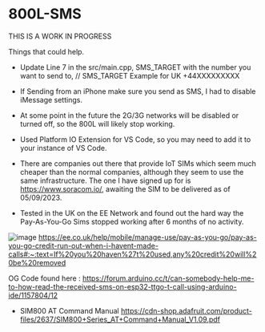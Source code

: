 # 800L-SMS

THIS IS A WORK IN PROGRESS

Things that could help. 

* Update Line 7 in the src/main.cpp, SMS_TARGET with the number you want to send to, // SMS_TARGET Example for UK +44XXXXXXXXX
* If Sending from an iPhone make sure you send as SMS, I had to disable iMessage settings. 
* At some point in the future the 2G/3G networks will be disabled or turned off, so the 800L will likely stop working.
* Used Platform IO Extension for VS Code, so you may need to add it to your instance of VS Code. 

* There are companies out there that provide IoT SIMs which seem much cheaper than the normal companies, although they seem to use the same infrastructure.  The one I have signed up for is https://www.soracom.io/, awaiting the SIM to be delivered as of 05/09/2023.

* Tested in the UK on the EE Network and found out the hard way the Pay-As-You-Go Sims stopped working after 6 months of no activity.

![image](https://github.com/RamblingGeekUK/800L-SMS/assets/7108949/1c8bd80e-4c1c-4fce-8b74-b0ec55451f04)
https://ee.co.uk/help/mobile/manage-use/pay-as-you-go/pay-as-you-go-credit-run-out-when-i-havent-made-calls#:~:text=If%20you%20haven%27t%20used,any%20credit%20will%20be%20removed


OG Code found here : https://forum.arduino.cc/t/can-somebody-help-me-to-how-read-the-received-sms-on-esp32-ttgo-t-call-using-arduino-ide/1157804/12

*  SIM800 AT Command Manual
https://cdn-shop.adafruit.com/product-files/2637/SIM800+Series_AT+Command+Manual_V1.09.pdf
